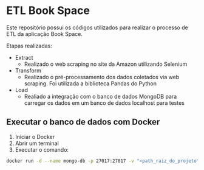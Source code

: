 # ETL Book Space

Este repositório possui os códigos utilizados para realizar o processo de ETL da aplicação Book Space.

Etapas realizadas:

* Extract
  * Realizado o web scraping no site da Amazon utilizando Selenium
* Transform
  * Realizado o pré-processamento dos dados coletados via web scraping. Foi utilizada a biblioteca Pandas do Python
* Load
  * Realiado a integração com o banco de dados MongoDB para carregar os dados em um banco de dados localhost para testes

## Executar o banco de dados com Docker
1. Iniciar o Docker
2. Abrir um terminal
3. Executar o comando:
```bash
docker run -d --name mongo-db -p 27017:27017 -v "<path_raiz_do_projeto\docker-volume>":/data/db mongo:7.0.0-rc8-jammy
```